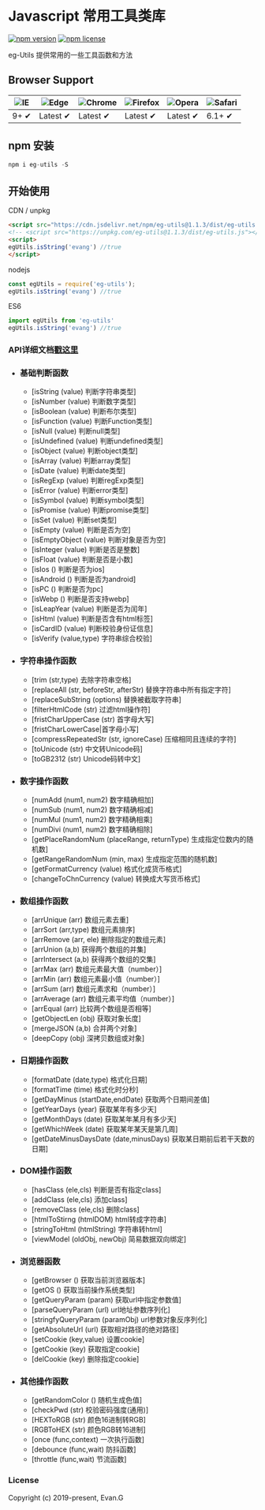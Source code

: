 # Javascript 常用工具类库

[![npm version](https://img.shields.io/npm/v/eg-utils.svg?style=flat-square)](https://www.npmjs.org/package/eg-utils)
[![npm license](https://img.shields.io/github/license/mashape/apistatus.svg)](https://github.com/xuliangzhan/xe-utils/blob/master/LICENSE)

eg-Utils 提供常用的一些工具函数和方法

## Browser Support

![IE](https://raw.github.com/alrra/browser-logos/master/src/archive/internet-explorer_7-8/internet-explorer_7-8_48x48.png) | ![Edge](https://raw.github.com/alrra/browser-logos/master/src/edge/edge_48x48.png) | ![Chrome](https://raw.github.com/alrra/browser-logos/master/src/chrome/chrome_48x48.png) | ![Firefox](https://raw.github.com/alrra/browser-logos/master/src/firefox/firefox_48x48.png) | ![Opera](https://raw.github.com/alrra/browser-logos/master/src/opera/opera_48x48.png) | ![Safari](https://raw.github.com/alrra/browser-logos/master/src/safari/safari_48x48.png)
--- | --- | --- | --- | --- | --- |
9+ ✔ | Latest ✔ | Latest ✔ | Latest ✔ | Latest ✔ | 6.1+ ✔ |

## npm 安装

```javascript
npm i eg-utils -S
```

## 开始使用

CDN / unpkg
```html
<script src="https://cdn.jsdelivr.net/npm/eg-utils@1.1.3/dist/eg-utils.js"></script>
<!-- <script src="https://unpkg.com/eg-utils@1.1.3/dist/eg-utils.js"></script> -->
<script>
egUtils.isString('evang') //true
</script>
```

nodejs
```javascript
const egUtils = require('eg-utils');
egUtils.isString('evang') //true
```

ES6
```javascript
import egUtils from 'eg-utils'
egUtils.isString('evang') //true
```

### API详细文档[戳这里](https://github.com/seazeg/eg-utils/wiki/API)

  - ### 基础判断函数
    - [isString (value) 判断字符串类型]
    - [isNumber (value) 判断数字类型]
    - [isBoolean (value) 判断布尔类型]
    - [isFunction (value) 判断Function类型]
    - [isNull (value) 判断null类型]
    - [isUndefined (value) 判断undefined类型]
    - [isObject (value) 判断object类型]
    - [isArray (value) 判断array类型]
    - [isDate (value) 判断date类型]
    - [isRegExp (value) 判断regExp类型]
    - [isError (value) 判断error类型]
    - [isSymbol (value) 判断symbol类型]
    - [isPromise (value) 判断promise类型]
    - [isSet (value) 判断set类型]
    - [isEmpty (value) 判断是否为空]
    - [isEmptyObject (value) 判断对象是否为空]
    - [isInteger (value) 判断是否是整数]
    - [isFloat (value) 判断是否是小数]
    - [isIos () 判断是否为ios]
    - [isAndroid () 判断是否为android]
    - [isPC () 判断是否为pc]
    - [isWebp () 判断是否支持webp]
    - [isLeapYear (value) 判断是否为闰年]
    - [isHtml (value) 判断是否含有html标签]
    - [isCardID (value) 判断校验身份证信息]
    - [isVerify (value,type) 字符串综合校验]
  - ### 字符串操作函数
    - [trim (str,type) 去除字符串空格]
    - [replaceAll (str, beforeStr, afterStr) 替换字符串中所有指定字符]
    - [replaceSubString (options) 替换被截取字符串]
    - [filterHtmlCode (str) 过滤html操作符]
    - [fristCharUpperCase (str) 首字母大写]
    - [fristCharLowerCase|首字母小写]
    - [compressRepeatedStr (str, ignoreCase) 压缩相同且连续的字符]
    - [toUnicode (str) 中文转Unicode码]
    - [toGB2312 (str) Unicode码转中文]
  - ### 数字操作函数
    - [numAdd (num1, num2) 数字精确相加]
    - [numSub (num1, num2) 数字精确相减]
    - [numMul (num1, num2) 数字精确相乘]
    - [numDivi (num1, num2) 数字精确相除]
    - [getPlaceRandomNum (placeRange, returnType) 生成指定位数内的随机数]
    - [getRangeRandomNum (min, max) 生成指定范围的随机数]
    - [getFormatCurrency (value) 格式化成货币格式]
    - [changeToChnCurrency (value) 转换成大写货币格式]
  - ### 数组操作函数
    - [arrUnique (arr) 数组元素去重]
    - [arrSort (arr,type) 数组元素排序]
    - [arrRemove (arr, ele) 删除指定的数组元素]
    - [arrUnion (a,b) 获得两个数组的并集]
    - [arrIntersect (a,b) 获得两个数组的交集]
    - [arrMax (arr) 数组元素最大值（number）]
    - [arrMin (arr) 数组元素最小值（number）]
    - [arrSum (arr) 数组元素求和（number）]
    - [arrAverage (arr) 数组元素平均值（number）]
    - [arrEqual (arr) 比较两个数组是否相等]
    - [getObjectLen (obj) 获取对象长度]
    - [mergeJSON (a,b) 合并两个对象]
    - [deepCopy (obj) 深拷贝数组或对象]
  - ### 日期操作函数
    - [formatDate (date,type) 格式化日期]
    - [formatTime (time) 格式化时分秒]
    - [getDayMinus (startDate,endDate) 获取两个日期间差值]
    - [getYearDays (year) 获取某年有多少天]
    - [getMonthDays (date) 获取某年某月有多少天]
    - [getWhichWeek (date) 获取某年某天是第几周]
    - [getDateMinusDaysDate (date,minusDays) 获取某日期前后若干天数的日期]
  - ### DOM操作函数
    - [hasClass (ele,cls) 判断是否有指定class]
    - [addClass (ele,cls) 添加class]
    - [removeClass (ele,cls) 删除class]
    - [htmlToStirng (htmlDOM) html转成字符串]
    - [stringToHtml (htmlString) 字符串转html]
    - [viewModel (oldObj, newObj) 简易数据双向绑定]
  - ### 浏览器函数
    - [getBrowser () 获取当前浏览器版本]
    - [getOS () 获取当前操作系统类型]
    - [getQueryParam (param) 获取url中指定参数值]
    - [parseQueryParam (url) url地址参数序列化]
    - [stringfyQueryParam (paramObj) url参数对象反序列化]
    - [getAbsoluteUrl (url) 获取相对路径的绝对路径]
    - [setCookie (key,value) 设置cookie]
    - [getCookie (key) 获取指定cookie]
    - [delCookie (key) 删除指定cookie]
  - ### 其他操作函数
    - [getRandomColor () 随机生成色值]
    - [checkPwd (str) 校验密码强度(通用)]
    - [HEXToRGB (str) 颜色16进制转RGB]
    - [RGBToHEX (str) 颜色RGB转16进制]
    - [once (func,context) 一次执行函数]
    - [debounce (func,wait) 防抖函数]
    - [throttle (func,wait) 节流函数]

### License

Copyright (c) 2019-present, Evan.G
